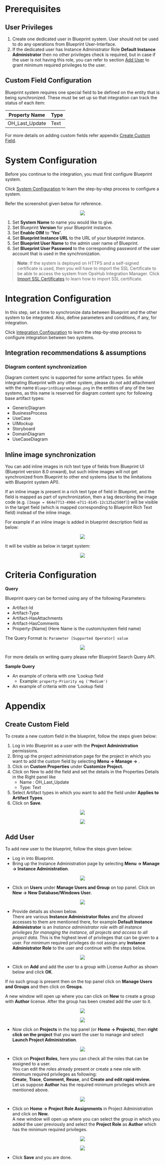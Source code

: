 # Prerequisites

## User Privileges
1. Create one dedicated user in Blueprint system. User should not be used to do any operations from Blueprint User-Interface.
2. If the dedicated user has Instance Administrator Role **Default Instance Administrator** then no other privileges check is required, but in case if the user is not having this role, you can refer to section [Add User](#add-user) to grant minimum required privileges to the user.

## Custom Field Configuration
Blueprint system requires one special field to be defined on the entity that is being synchronized. These must be set up so that integration can track the status of each item:

| **Property Name** | **Type** |
|-------------------|----------|
| OH_Last_Update    | Text     |

For more details on adding custom fields refer appendix [Create Custom Field](#create-custom-field).

# System Configuration
Before you continue to the integration, you must first configure Blueprint system.

Click [System Configuration](../integrate/system-configuration.md) to learn the step-by-step process to configure a system.

Refer the screenshot given below for reference.

<p align="center">
  <img src="../assets/BPsystem1.png" />
</p>

1. Set **System Name** to name you would like to give.
2. Set Blueprint **Version** for your Blueprint instance.
3. Set **Enable OIM** to **‘Yes’**.
4. Set **Blueprint Instance URL** to the URL of your blueprint instance.
5. Set **Blueprint User Name** to the admin user name of Blueprint.
6. Set **Blueprint User Password** to the corresponding password of the user account that is used in the synchronization.

> **Note**: If the system is deployed on HTTPS and a self-signed certificate is used, then you will have to import the SSL Certificate to be able to access the system from OpsHub Integration Manager. Click [Import SSL Certificates](../getting-started/ssl-certificate-configuration.md) to learn how to import SSL certificate.

# Integration Configuration
In this step, set a time to synchronize data between Blueprint and the other system to be integrated. Also, define parameters and conditions, if any, for integration.

Click [Integration Configuration](../integrate/integration-configuration.md) to learn the step-by-step process to configure integration between two systems.

## Integration recommendations & assumptions

### Diagram content synchronization
Diagram content sync is supported for some artifact types. So while integrating Blueprint with any other system, please do not add attachment with the name `BlueprintDiagramImage.png` in the entities of any of the two systems, as this name is reserved for diagram content sync for following base artifact types:

- GenericDiagram
- BusinessProcess
- UseCase
- UIMockup
- Storyboard
- DomainDiagram
- UseCaseDiagram

## Inline image synchronization
You can add inline images in rich text type of fields from Blueprint UI (Blueprint version 8.0 onward), but such inline images will not get synchronized from Blueprint to other end systems (due to the limitations with Blueprint system API).

If an inline image is present in a rich text type of field in Blueprint, and the field is mapped as part of synchronization, then a tag describing the image code (e.g. `[Image = 664e7713-490d-e711-8145-12c125a2500f]`) will be visible in the target field (which is mapped corresponding to Blueprint Rich Text field) instead of the inline image.

For example if an inline image is added in blueprint description field as below:

<p align="center">
  <img src="../assets/BP.png" />
</p>

It will be visible as below in target system:

<p align="center">
  <img src="../assets/BP1.png" />
</p>

# Criteria Configuration

**Query**

Blueprint query can be formed using any of the following Parameters:

- Artifact-Id
- Artifact-Type
- Artifact-HasAttachments
- Artifact-HasComments
- Property-[Name] (Here Name is the custom/system field name)

The Query Format is: `Parameter [Supported Operator] value`

<p align="center">
  <img src="../assets/criteria.png" />
</p>

For more details on writing query please refer Blueprint Search Query API.

**Sample Query**

* An example of criteria with one 'Lookup field
  * Example: `property-Priority eq ('Medium')`
* An example of criteria with one 'Lookup field

# Appendix

## Create Custom Field
To create a new custom field in the blueprint, follow the steps given below:

1. Log in into Blueprint as a user with the **Project Administration** permissions.
2. Bring up the project administration page for the project in which you want to add the custom field by selecting **Menu → Manage → <Project Name>**.
3. Click on **Custom Properties** under **Customize Project.**
4. Click on New to add the field and set the details in the Properties Details in the Right panel like  
   - Name : OH_Last_Update  
   - Type: Text
5. Select Artifact types in which you want to add the field under **Applies to Artifact Types**.
6. Click on **Save**.

<p align="center">
  <img src="../assets/custom1a.png" />
</p>

<p align="center">
  <img src="../assets/custom2.png" />
</p>

## Add User
To add new user to the blueprint, follow the steps given below:

- Log in into Blueprint.
- Bring up the Instance Administration page by selecting **Menu → Manage → Instance Administration**.

<p align="center">
  <img src="../assets/usera.png" />
</p>

- Click on **Users** under **Manage Users and Group** on top panel. Click on **New → New Database/Windows User.**

<p align="center">
  <img src="../assets/user8.png" />
</p>

- Provide details as shown below.  
  There are various **Instance Administrator Roles** and the allowed accesses to them are mentioned there, for example **Default Instance Administrator** is an *Instance administrator role with all instance privileges for managing the instance, all projects and access to all project data*. This is the highest level of privileges that can be given to a user. For minimum required privileges do not assign any **Instance Administrator Role** to the user and continue with the steps below.

<p align="center">
  <img src="../assets/user1a.png" />
</p>

- Click on **Add** and add the user to a group with License Author as shown below and click **OK**.

If no such group is present then on the top panel click on **Manage Users and Groups** and then click on **Groups**.

A new window will open up where you can click on **New** to create a group with **Author** license. After the group has been created add the user to it.

<p align="center">
  <img src="../assets/user2.png" />
</p>

<p align="center">
  <img src="../assets/user3a.png" />
</p>

- Now click on **Projects** in the top panel (or **Home → Projects**), then **right click on the project** that you want the user to manage and select **Launch Project Administration**.

<p align="center">
  <img src="../assets/user4.png" />
</p>

- Click on **Project Roles**, here you can check all the roles that can be assigned to a user.  
  You can edit the roles already present or create a new role with minimum required privileges as following:  
  **Create**, **Trace**, **Comment**, **Reuse**, and **Create and edit rapid review.**  
  Let us suppose **Author** has the required minimum privileges which are mentioned above.

<p align="center">
  <img src="../assets/user5.png" />
</p>

- Click on **Home → Project Role Assignments** in Project Administration and click on **New.**  
  A new window will open up where you can select the group in which you added the user previously and select the **Project Role** as **Author** which has the minimum required privileges.

<p align="center">
  <img src="../assets/user6.png" />
</p>

<p align="center">
  <img src="../assets/user7.png" />
</p>

- Click **Save** and you are done.
